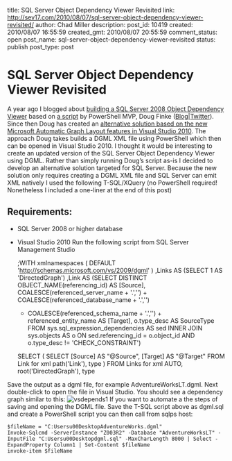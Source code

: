 title: SQL Server Object Dependency Viewer Revisited
link: http://sev17.com/2010/08/07/sql-server-object-dependency-viewer-revisited/
author: Chad Miller
description: 
post_id: 10419
created: 2010/08/07 16:55:59
created_gmt: 2010/08/07 20:55:59
comment_status: open
post_name: sql-server-object-dependency-viewer-revisited
status: publish
post_type: post

# SQL Server Object Dependency Viewer Revisited

A year ago I blogged about [building a SQL Server 2008 Object Dependency Viewer](/2009/03/build-your-own-sql-server-2008-object-dependency-viewer/) based on [a script](http://dougfinke.com/blog/index.php/2009/01/26/powershell-visualize-the-peanut-butter-recall-data) by PowerShell MVP, Doug Finke ([Blog](http://www.dougfinke.com/blog/)|[Twitter](http://twitter.com/dfinke)). Since then Doug has created an [alternative solution based on the new Microsoft Automatic Graph Layout features in Visual Studio 2010](http://www.dougfinke.com/blog/index.php/2009/12/20/tainted-peanut-butter-the-sequel-powershell-dgml-and-visual-studio-2010/). The approach Doug takes builds a DGML XML file using PowerShell which then can be opened in Visual Studio 2010. I thought it would be interesting to create an updated version of the SQL Server Object Dependency Viewer using DGML. Rather than simply running Doug’s script as-is I decided to develop an alternative solution targeted for SQL Server. Because the new solution only requires creating a DGML XML file and SQL Server can emit XML natively I used the following T-SQL/XQuery (no PowerShell required! Nonetheless I included a one-liner at the end of this post) 

## Requirements:

  * SQL Server 2008 or higher database
  * Visual Studio 2010
Run the following script from SQL Server Management Studio 
    
    
    ;WITH
    xmlnamespaces
    (
    DEFAULT 'http://schemas.microsoft.com/vs/2009/dgml'
    )
    ,Links AS
    (SELECT 1 AS 'DirectedGraph')
    ,Link AS
    (SELECT DISTINCT
    OBJECT_NAME(referencing_id) AS [Source],
    COALESCE(referenced_server_name + '.','') + COALESCE(referenced_database_name + '.','')
    + COALESCE(referenced_schema_name + '.','') + referenced_entity_name AS [Target],
    o.type_desc AS SourceType
    FROM sys.sql_expression_dependencies AS sed
    INNER JOIN sys.objects AS o ON sed.referencing_id = o.object_id
    AND o.type_desc != 'CHECK_CONSTRAINT')
    
    SELECT
    (
    	SELECT [Source] AS "@Source", [Target] AS "@Target"
    	FROM Link for xml path('Link'), type
    )
    FROM Links for xml AUTO, root('DirectedGraph'), type

Save the output as a dgml file, for example AdventureWorksLT.dgml. Next double-click to open the file in Visual Studio. You should see a dependency graph similar to this: ![vsdepends1](http://images.sev17.com/vsdepends1_thumb.jpg) If you want to automate a the steps of saving and opening the DGML file. Save the T-SQL script above as dgml.sql and create a PowerShell script you can then call from sqlps host: 
    
    
    $fileName = "C:Usersu00DesktopAdventureWorks.dgml"
    Invoke-Sqlcmd -ServerInstance "Z003R2" -Database "AdventureWorksLT" -InputFile "C:Usersu00Desktopdgml.sql" -MaxCharLength 8000 | Select -ExpandProperty Column1 | Set-Content $fileName
    invoke-item $fileName